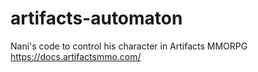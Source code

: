 # artifacts-automaton
Nani's code to control his character in Artifacts MMORPG https://docs.artifactsmmo.com/
